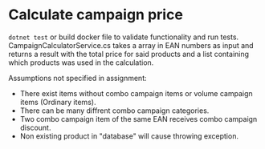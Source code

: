 # Calculate campaign price

``` dotnet test ``` or build docker file to validate functionality and run tests.
CampaignCalculatorService.cs takes a array in EAN numbers as input and returns a result with the total price for said products and a list containing which products was used in the calculation.

Assumptions not specified in assignment:
* There exist items without combo campaign items or volume campaign items (Ordinary items).
* There can be many diffrent combo campaign categories.
* Two combo campaign item of the same EAN receives combo campaign discount.
* Non existing product in "database" will cause throwing exception.


